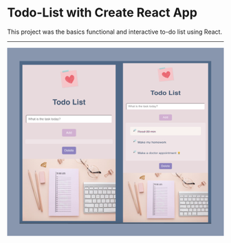 # Todo-List with Create React App

This project was the basics functional and interactive to-do list using React.
***
<img src="Screen.jpg" alt="screen" width="600"/>
